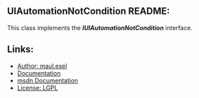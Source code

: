 ## UIAutomationNotCondition README:
This class implements the ***IUIAutomationNotCondition*** interface.

## Links:
* [Author: maul.esel](https://github.com/maul-esel)
* [Documentation](http://maul-esel.github.com/COM-Classes/master/UIAutomationNotCondition)
* [msdn Documentation](http://msdn.microsoft.com/en-us/library/windows/desktop/ee696106)
* [License: LGPL](http://www.gnu.org/licenses/lgpl-2.1.txt)